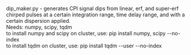 dip_maker.py - generates CPI signal dips from linear, erf, and super-erf chirped pulses at a certain integration range, time delay range, and with a certain dispersion applied.  
Needs: numpy, scipy, tqdm  
to install numpy and scipy on cluster, use: pip install numpy, scipy --no-index  
to install tqdm on cluster, use: pip install tqdm --user --no-index  
